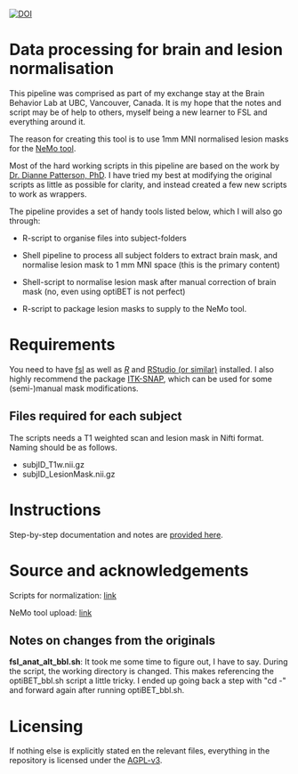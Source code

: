 [![DOI](https://zenodo.org/badge/687180387.svg)](https://zenodo.org/doi/10.5281/zenodo.10469422)


# Data processing for brain and lesion normalisation

This pipeline was comprised as part of my exchange stay at the Brain Behavior Lab at UBC, Vancouver, Canada. It is my hope that the notes and script may be of help to others, myself being a new learner to FSL and everything around it.

The reason for creating this tool is to use 1mm MNI normalised lesion masks for the [NeMo tool](https://kuceyeski-wcm-web.s3.us-east-1.amazonaws.com/upload.html).

Most of the hard working scripts in this pipeline are based on the work by [Dr. Dianne Patterson, PhD](https://neuroimaging-core-docs.readthedocs.io/en/latest/index.html). I have tried my best at modifying the original scripts as little as possible for clarity, and instead created a few new scripts to work as wrappers.

The pipeline provides a set of handy tools listed below, which I will also go through:

-   R-script to organise files into subject-folders

-   Shell pipeline to process all subject folders to extract brain mask, and normalise lesion mask to 1 mm MNI space (this is the primary content)

-   Shell-script to normalise lesion mask after manual correction of brain mask (no, even using optiBET is not perfect)

-   R-script to package lesion masks to supply to the NeMo tool.

# Requirements

You need to have [fsl](https://fsl.fmrib.ox.ac.uk/fsl/fslwiki/FSL) as well as [*R*](https://www.r-project.org/) and [RStudio (or similar)](https://posit.co/downloads/) installed. I also highly recommend the package [ITK-SNAP](http://itksnap.org/pmwiki/pmwiki.php?n=Main.HomePage), which can be used for some (semi-)manual mask modifications.

## Files required for each subject

The scripts needs a T1 weighted scan and lesion mask in Nifti format. Naming should be as follows.

-   subjID_T1w.nii.gz
-   subjID_LesionMask.nii.gz

# Instructions

Step-by-step documentation and notes are [provided here](https://agdamsbo.github.io/normalisation-pipeline/).

# Source and acknowledgements

Scripts for normalization: [link](https://neuroimaging-core-docs.readthedocs.io/en/latest/pages/lesion_normalization.html)

NeMo tool upload: [link](https://kuceyeski-wcm-web.s3.us-east-1.amazonaws.com/upload.html)

## Notes on changes from the originals

**fsl_anat_alt_bbl.sh**: It took me some time to figure out, I have to say. During the script, the working directory is changed. This makes referencing the optiBET_bbl.sh script a little tricky. I ended up going back a step with "cd -" and forward again after running optiBET_bbl.sh.

# Licensing

If nothing else is explicitly stated en the relevant files, everything in the repository is licensed under the [AGPL-v3](https://www.gnu.org/licenses/agpl-3.0.en.html).
